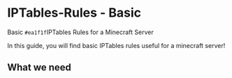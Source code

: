 # IPTables-Rules - Basic
Basic `#ea1f1f`IPTables Rules for a Minecraft Server

In this guide, you will find basic IPTables rules useful for a minecraft server!

## What we need
